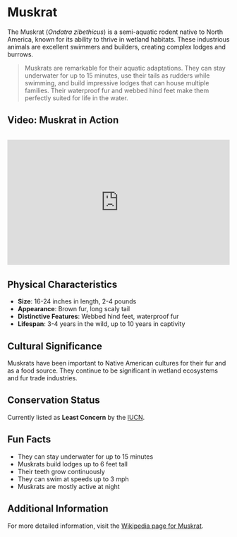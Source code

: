 # Muskrat

The Muskrat (*Ondatra zibethicus*) is a semi-aquatic rodent native to North America, known for its ability to thrive in wetland habitats. These industrious animals are excellent swimmers and builders, creating complex lodges and burrows.

> Muskrats are remarkable for their aquatic adaptations. They can stay underwater for up to 15 minutes, use their tails as rudders while swimming, and build impressive lodges that can house multiple families. Their waterproof fur and webbed hind feet make them perfectly suited for life in the water.

## Video: Muskrat in Action
<div class="video-container" style="position: relative; padding-bottom: 56.25%; height: 0; overflow: hidden; max-width: 100%; margin: 2rem 0;">
    <iframe style="position: absolute; top: 0; left: 0; width: 100%; height: 100%;" 
            src="https://www.youtube.com/embed/8X7U9qXzqXc" 
            title="Muskrat in Action" 
            frameborder="0" 
            allow="accelerometer; autoplay; clipboard-write; encrypted-media; gyroscope; picture-in-picture" 
            allowfullscreen>
    </iframe>
</div>

## Physical Characteristics

- **Size**: 16-24 inches in length, 2-4 pounds
- **Appearance**: Brown fur, long scaly tail
- **Distinctive Features**: Webbed hind feet, waterproof fur
- **Lifespan**: 3-4 years in the wild, up to 10 years in captivity

## Cultural Significance
Muskrats have been important to Native American cultures for their fur and as a food source. They continue to be significant in wetland ecosystems and fur trade industries.

## Conservation Status
Currently listed as **Least Concern** by the [IUCN](https://www.iucnredlist.org/species/15324/22344525).

## Fun Facts
- They can stay underwater for up to 15 minutes
- Muskrats build lodges up to 6 feet tall
- Their teeth grow continuously
- They can swim at speeds up to 3 mph
- Muskrats are mostly active at night

## Additional Information
For more detailed information, visit the [Wikipedia page for Muskrat](https://en.wikipedia.org/wiki/Muskrat). 